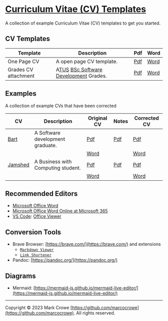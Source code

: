 # [Curriculum Vitae (CV) Templates](https://github.com/marcocrowe/curriculum-vitae-cv-templates)

A collection of example Curriculum Vitae (CV) templates to get you started.

## CV Templates

| Template             | Description                                                                       | Pdf                                                    | Word                                                     |
| -------------------- | --------------------------------------------------------------------------------- | ------------------------------------------------------ | -------------------------------------------------------- |
| One Page CV          | A open page CV template.                                                          | [Pdf](./templates/cv-one-page.pdf)                        | [Word](./templates/cv-one-page.docx)                        |
| Grades CV attachment | A[TUS](https://lit.ie) [BSc Software Development](https://lit.ie/courses/US820) Grades. | [Pdf](./templates/cv-grades-tus-software-development.pdf) | [Word](./templates/cv-grades-tus-software-development.docx) |

## Examples

A collection of example CVs that have been corrected

| CV                                   | Description                        | Original CV                                 | Notes                                           | Corrected CV                              |
| ------------------------------------ | ---------------------------------- | ------------------------------------------- | ----------------------------------------------- | ----------------------------------------- |
| [Bart](./examples/bart/readme.md)       | A Software development graduate.   | [Pdf](./examples/bart/cv-bad-example.pdf)      | [Pdf](./examples/bart/cv-bad-example-notes.pdf)    | [Pdf](./examples/bart/cv-corrected.pdf)      |
|                                      |                                    | [Word](./examples/bart/cv-bad-example.docx)    |                                                 | [Word](./examples/bart/cv-corrected.docx)    |
| [Jamshed](./examples/jamshed/readme.md) | A Business with Computing student. | [Pdf](./examples/jamshed/cv-bad-example.pdf)   | [Pdf](./examples/jamshed/cv-bad-example-notes.pdf) | [Pdf](./examples/jamshed/cv-corrected.pdf)   |
|                                      |                                    | [Word](./examples/jamshed/cv-bad-example.docx) |                                                 | [Word](./examples/jamshed/cv-corrected.docx) |

## Recommended Editors

- [Microsoft Office Word](https://www.microsoft.com/microsoft-365/)
- [Microsoft Office Word Online at Microsoft 365](https://www.office.com/launch/word)
- [VS Code](https://code.visualstudio.com/): [Office Viewer](https://marketplace.visualstudio.com/items?itemName=cweijan.vscode-office)

## Conversion Tools

- Brave Browser: [https://brave.com/](https://brave.com/) and extensions
  - [`Markdown Viewer`](https://chrome.google.com/webstore/detail/markdown-viewer/ckkdlimhmcjmikdlpkmbgfkaikojcbjk)
  - [`Link Shortener`](https://timleland.com/link-shortener-extension/)
- Pandoc: [https://pandoc.org/](https://pandoc.org/)

## Diagrams

- Mermaid: [https://mermaid-js.github.io/mermaid-live-editor/](https://mermaid-js.github.io/mermaid-live-editor/)

---

Copyright &copy; 2023 Mark Crowe [https://github.com/marcocrowe](https://github.com/marcocrowe). All rights reserved.
